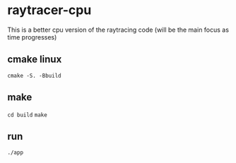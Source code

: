 # raytracer-cpu

This is a better cpu version of the raytracing code (will be the main focus as time progresses) 

## cmake linux
`cmake -S. -Bbuild`

## make
`cd build`
`make`

## run
`./app`
